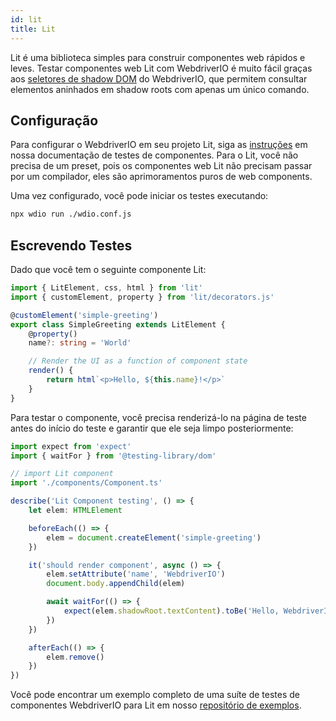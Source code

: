 ```yaml
---
id: lit
title: Lit
---
```


Lit é uma biblioteca simples para construir componentes web rápidos e leves. Testar componentes web Lit com WebdriverIO é muito fácil graças aos [seletores de shadow DOM](/docs/selectors#deep-selectors) do WebdriverIO, que permitem consultar elementos aninhados em shadow roots com apenas um único comando.

## Configuração

Para configurar o WebdriverIO em seu projeto Lit, siga as [instruções](/docs/component-testing#set-up) em nossa documentação de testes de componentes. Para o Lit, você não precisa de um preset, pois os componentes web Lit não precisam passar por um compilador, eles são aprimoramentos puros de web components.

Uma vez configurado, você pode iniciar os testes executando:

```sh
npx wdio run ./wdio.conf.js
```

## Escrevendo Testes

Dado que você tem o seguinte componente Lit:

```ts title="./components/Component.ts"
import { LitElement, css, html } from 'lit'
import { customElement, property } from 'lit/decorators.js'

@customElement('simple-greeting')
export class SimpleGreeting extends LitElement {
    @property()
    name?: string = 'World'

    // Render the UI as a function of component state
    render() {
        return html`<p>Hello, ${this.name}!</p>`
    }
}
```

Para testar o componente, você precisa renderizá-lo na página de teste antes do início do teste e garantir que ele seja limpo posteriormente:

```ts title="lit.test.js"
import expect from 'expect'
import { waitFor } from '@testing-library/dom'

// import Lit component
import './components/Component.ts'

describe('Lit Component testing', () => {
    let elem: HTMLElement

    beforeEach(() => {
        elem = document.createElement('simple-greeting')
    })

    it('should render component', async () => {
        elem.setAttribute('name', 'WebdriverIO')
        document.body.appendChild(elem)

        await waitFor(() => {
            expect(elem.shadowRoot.textContent).toBe('Hello, WebdriverIO!')
        })
    })

    afterEach(() => {
        elem.remove()
    })
})
```

Você pode encontrar um exemplo completo de uma suíte de testes de componentes WebdriverIO para Lit em nosso [repositório de exemplos](https://github.com/webdriverio/component-testing-examples/tree/main/lit-typescript-vite).